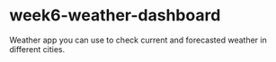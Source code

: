 # week6-weather-dashboard
Weather app you can use to check current and forecasted weather in different cities.
